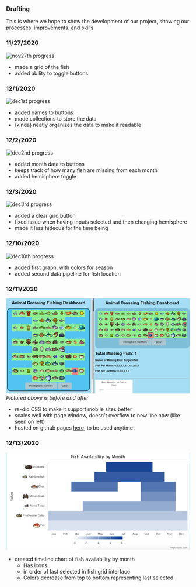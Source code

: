 ### Drafting 
This is where we hope to show the development of our project, showing our processes, improvements, and skills

### 11/27/2020  
![nov27th progress](Sketches/11-27.gif)
- made a grid of the fish
- added ability to toggle buttons  
  
### 12/1/2020  
![dec1st progress](Sketches/12-1.PNG)
- added names to buttons
- made collections to store the data
- (kinda) neatly organizes the data to make it readable  
  
### 12/2/2020  
![dec2nd progress](Sketches/12-2.gif)
- added month data to buttons
- keeps track of how many fish are missing from each month
- added hemisphere toggle  
  
### 12/3/2020  
![dec3rd progress](Sketches/12-3.gif)
- added a clear grid button
- fixed issue when having inputs selected and then changing hemisphere
- made it less hideous for the time being  
  
### 12/10/2020  
![dec10th progress](Sketches/12-10.PNG)
- added first graph, with colors for season
- added second data pipeline for fish location 
  
### 12/11/2020
![dec11th progress](Sketches/12-11.PNG)
<i>Pictured above is before and after</i>
- re-did CSS to make it support mobile sites better
- scales well with page window, doesn't overflow to new line now (like seen on left)
- hosted on github pages [here](https://dylannelson.github.io/AnimalCrossingDashboard/), to be used anytime  
  
### 12/13/2020
![dec13th progress](Sketches/12-13.png)
- created timeline chart of fish availability by month
  - Has icons
  - in order of last selected in fish grid interface
  - Colors decrease from top to bottom representing last selected 

